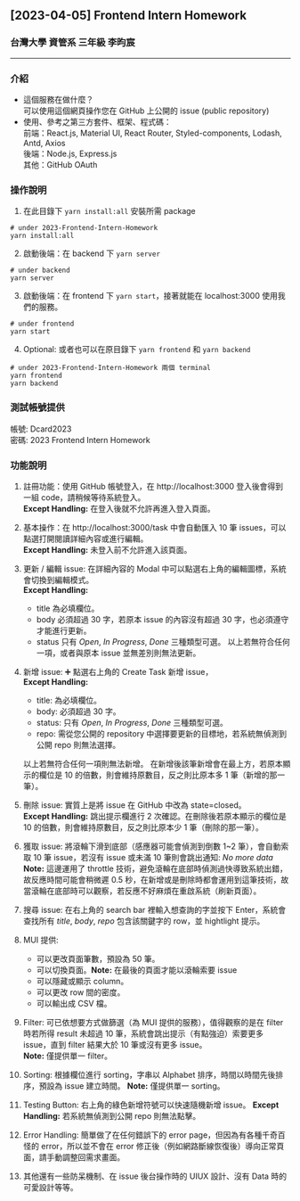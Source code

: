 ## [2023-04-05] Frontend Intern Homework

### 台灣大學 資管系 三年級 李昀宸

---

### 介紹

- 這個服務在做什麼？ <br>
  可以使用這個網頁操作您在 GitHub 上公開的 issue (public repository)
- 使用、參考之第三方套件、框架、程式碼：<br>
  前端：React.js, Material UI, React Router, Styled-components, Lodash, Antd, Axios <br>
  後端：Node.js, Express.js <br>
  其他：GitHub OAuth

### 操作說明

1. 在此目錄下 `yarn install:all` 安裝所需 package<br>

```
# under 2023-Frontend-Intern-Homework
yarn install:all
```

2. 啟動後端：在 backend 下 `yarn server`<br>

```
# under backend
yarn server
```

3. 啟動後端：在 frontend 下 `yarn start`，接著就能在 localhost:3000 使用我們的服務。

```
# under frontend
yarn start
```

4. Optional: 或者也可以在原目錄下 `yarn frontend` 和 `yarn backend`

```
# under 2023-Frontend-Intern-Homework 兩個 terminal
yarn frontend
yarn backend
```

### 測試帳號提供

帳號: Dcard2023<br>
密碼: 2023 Frontend Intern Homework

### 功能說明

1. 註冊功能：使用 GitHub 帳號登入，在 http://localhost:3000 登入後會得到一組 code，請稍候等待系統登入。<br>
   **Except Handling:** 在登入後就不允許再進入登入頁面。
2. 基本操作：在 http://localhost:3000/task 中會自動匯入 10 筆 issues，可以點選打開閱讀詳細內容或進行編輯。<br>
   **Except Handling:** 未登入前不允許進入該頁面。
3. 更新 / 編輯 issue: 在詳細內容的 Modal 中可以點選右上角的編輯圖標，系統會切換到編輯模式。<br>
   **Except Handling:**
   - title 為必填欄位。
   - body 必須超過 30 字，若原本 issue 的內容沒有超過 30 字，也必須遵守才能進行更新。
   - status 只有 _Open_, _In Progress_, _Done_ 三種類型可選。
     以上若無符合任何一項，或者與原本 issue 並無差別則無法更新。
4. 新增 issue: :heavy_plus_sign: 點選右上角的 Create Task 新增 issue，<br>
   **Except Handling:**

   - title: 為必填欄位。
   - body: 必須超過 30 字。
   - status: 只有 _Open_, _In Progress_, _Done_ 三種類型可選。
   - repo: 需從您公開的 repository 中選擇要更新的目標地，若系統無偵測到公開 repo 則無法選擇。<br>

   以上若無符合任何一項則無法新增。
   在新增後該筆新增會在最上方，若原本顯示的欄位是 10 的倍數，則會維持原數目，反之則比原本多 1 筆（新增的那一筆）。

5. 刪除 issue: 實質上是將 issue 在 GitHub 中改為 state=closed。<br>
   **Except Handling:** 跳出提示欄進行 2 次確認。在刪除後若原本顯示的欄位是 10 的倍數，則會維持原數目，反之則比原本少 1 筆（刪除的那一筆）。
6. 獲取 issue: 將滾輪下滑到底部（感應器可能會偵測到倒數 1~2 筆），會自動索取 10 筆 issue，若沒有 issue 或未滿 10 筆則會跳出通知: _No more data_<br>
   **Note:** 這邊運用了 throttle 技術，避免滾輪在底部時偵測過快導致系統出錯，故反應時間可能會稍微遲 0.5 秒，在新增或是刪除時都會運用到這筆技術，故當滾輪在底部時可以觀察，若反應不好麻煩在重啟系統（刷新頁面）。
7. 搜尋 issue: 在右上角的 search bar 裡輸入想查詢的字並按下 Enter，系統會查找所有 _title_, _body_, _repo_ 包含該關鍵字的 row，並 hightlight 提示。
8. MUI 提供:

   - 可以更改頁面筆數，預設為 50 筆。
   - 可以切換頁面。**Note:** 在最後的頁面才能以滾輪索要 issue
   - 可以隱藏或顯示 column。
   - 可以更改 row 間的密度。
   - 可以輸出成 CSV 檔。

9. Filter: 可已依想要方式做篩選（為 MUI 提供的服務），值得觀察的是在 filter 時若所得 result 未超過 10 筆，系統會跳出提示（有點強迫）索要更多 issue，直到 filter 結果大於 10 筆或沒有更多 issue。<br>
   **Note:** 僅提供單一 filter。
10. Sorting: 根據欄位進行 sorting，字串以 Alphabet 排序，時間以時間先後排序，預設為 issue 建立時間。
    **Note:** 僅提供單一 sorting。
11. Testing Button: 右上角的綠色新增符號可以快速隨機新增 issue。
    **Except Handling:** 若系統無偵測到公開 repo 則無法點擊。
12. Error Handling: 簡單做了在任何錯誤下的 error page，但因為有各種千奇百怪的 error，所以並不會在 error 修正後（例如網路斷線恢復後）導向正常頁面，請手動調整回需求畫面。

13. 其他還有一些防呆機制、在 issue 後台操作時的 UIUX 設計、沒有 Data 時的可愛設計等等。
